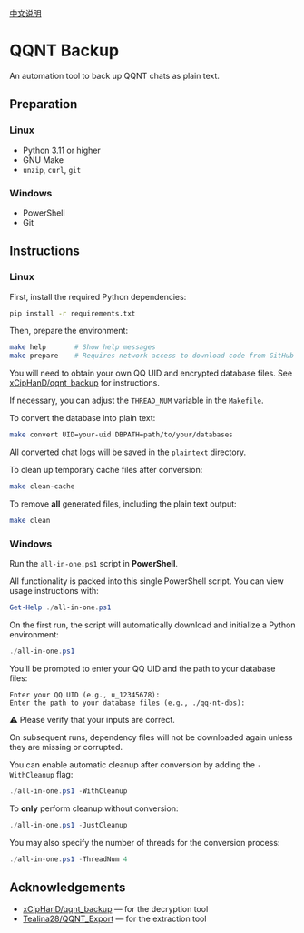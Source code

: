 [中文说明](./README-CN.md)

# QQNT Backup

An automation tool to back up QQNT chats as plain text.

## Preparation

### Linux

- Python 3.11 or higher  
- GNU Make  
- `unzip`, `curl`, `git`  

### Windows

- PowerShell  
- Git  

## Instructions

### Linux

First, install the required Python dependencies:

```bash
pip install -r requirements.txt
```

Then, prepare the environment:

```bash
make help       # Show help messages
make prepare    # Requires network access to download code from GitHub
```

You will need to obtain your own QQ UID and encrypted database files. See  
[xCipHanD/qqnt_backup](https://github.com/xCipHanD/qqnt_backup) for instructions.

If necessary, you can adjust the `THREAD_NUM` variable in the `Makefile`.

To convert the database into plain text:

```bash
make convert UID=your-uid DBPATH=path/to/your/databases
```

All converted chat logs will be saved in the `plaintext` directory.

To clean up temporary cache files after conversion:

```bash
make clean-cache
```

To remove **all** generated files, including the plain text output:

```bash
make clean
```

### Windows

Run the `all-in-one.ps1` script in **PowerShell**.

All functionality is packed into this single PowerShell script. You can view usage instructions with:

```powershell
Get-Help ./all-in-one.ps1
```

On the first run, the script will automatically download and initialize a Python environment:

```powershell
./all-in-one.ps1
```

You’ll be prompted to enter your QQ UID and the path to your database files:

```
Enter your QQ UID (e.g., u_12345678):
Enter the path to your database files (e.g., ./qq-nt-dbs):
```

⚠️ Please verify that your inputs are correct.

On subsequent runs, dependency files will not be downloaded again unless they are missing or corrupted.

You can enable automatic cleanup after conversion by adding the `-WithCleanup` flag:

```powershell
./all-in-one.ps1 -WithCleanup
```

To **only** perform cleanup without conversion:

```powershell
./all-in-one.ps1 -JustCleanup
```

You may also specify the number of threads for the conversion process:

```powershell
./all-in-one.ps1 -ThreadNum 4
```

## Acknowledgements

- [xCipHanD/qqnt_backup](https://github.com/xCipHanD/qqnt_backup) — for the decryption tool  
- [Tealina28/QQNT_Export](https://github.com/Tealina28/QQNT_Export.git) — for the extraction tool